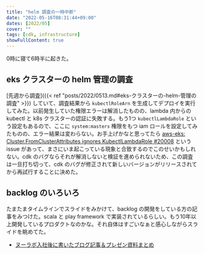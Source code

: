 ```yaml
---
title: "helm 調査の一時中断"
date: "2022-05-16T08:31:44+09:00"
dates: [2022/05]
cover: ""
tags: [cdk, infrastructure]
showFullContent: true
---
```


0時に寝て6時半に起きた。

## eks クラスターの helm 管理の調査

[先週から調査]({{< ref "posts/2022/0513.md#eks-クラスターの-helm-管理の調査" >}}) していて、調査結果から `kubectlRoleArn` を生成してデプロイを実行してみた。以前発生していた権限エラーは解消したものの、lambda 内からの kubectl と k8s クラスターの認証に失敗する。もう1つ `kubectlLambdaRole` という設定もあるので、ここに `system:masters` 権限をもつ iam ロールを設定してみたものの、エラー結果は変わらない。お手上げかなと思ってたら [aws-eks: Cluster.FromClusterAttributes ignores KubectlLambdaRole #20008](https://github.com/aws/aws-cdk/issues/20008) という issue があって、まさにいま起こっている現象と合致するのでこのせいかもしれない。cdk のバグならそれが解消しないと検証を進められないため、この調査は一旦打ち切って、cdk のバグが修正されて新しいバージョンがリリースされてから再試行することに決めた。

## backlog のいろいろ

たまたまタイムラインでスライドをみかけて、backlog の開発をしている方の記事をみつけた。scala と play framework で実装されているらしい。もう10年以上開発しているプロダクトなのかな。それ自体はすごいなぁと感心しながらスライドを眺めてた。

* [ヌーラボ入社後に書いたブログ記事＆プレゼン資料まとめ](https://muziyoshiz.hatenablog.com/entry/2021/08/28/154859)
